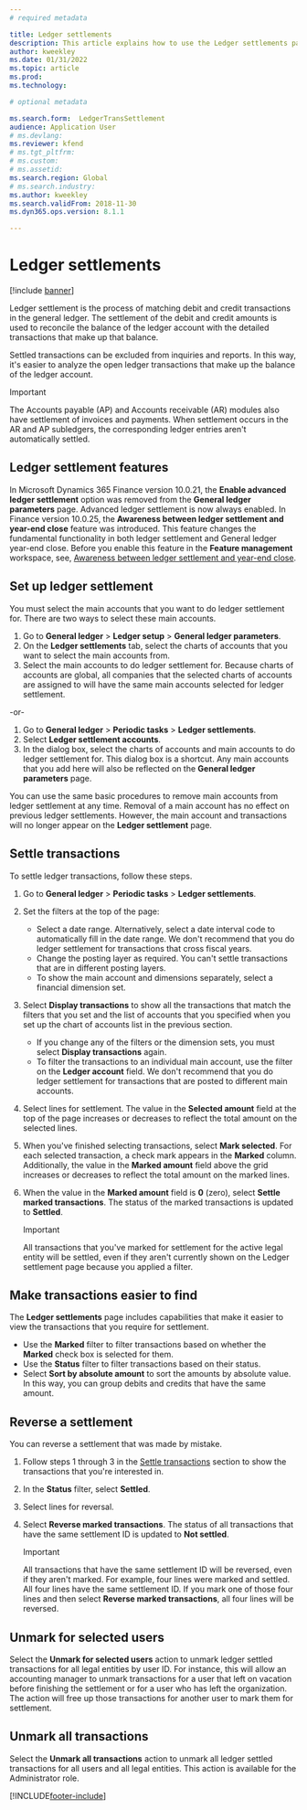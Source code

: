 ```yaml
---
# required metadata

title: Ledger settlements
description: This article explains how to use the Ledger settlements page to settle ledger transactions and reverse settlements.
author: kweekley
ms.date: 01/31/2022
ms.topic: article
ms.prod: 
ms.technology: 

# optional metadata

ms.search.form:  LedgerTransSettlement
audience: Application User
# ms.devlang: 
ms.reviewer: kfend
# ms.tgt_pltfrm: 
# ms.custom:
# ms.assetid:
ms.search.region: Global
# ms.search.industry: 
ms.author: kweekley
ms.search.validFrom: 2018-11-30
ms.dyn365.ops.version: 8.1.1

---
```


# Ledger settlements

[!include [banner](../includes/banner.md)]

Ledger settlement is the process of matching debit and credit transactions in the general ledger. The settlement of the debit and credit amounts is used to reconcile the balance of the ledger account with the detailed transactions that make up that balance.

Settled transactions can be excluded from inquiries and reports. In this way, it's easier to analyze the open ledger transactions that make up the balance of the ledger account.

> [!IMPORTANT] 
> The Accounts payable (AP) and Accounts receivable (AR) modules also have settlement of invoices and payments. When settlement occurs in the AR and AP subledgers, the corresponding ledger entries aren't automatically settled.

## Ledger settlement features
In Microsoft Dynamics 365 Finance version 10.0.21, the **Enable advanced ledger settlement** option was removed from the **General ledger parameters** page. Advanced ledger settlement is now always enabled.
In Finance version 10.0.25, the **Awareness between ledger settlement and year-end close** feature was introduced. This feature changes the fundamental functionality in both ledger settlement and General ledger year-end close. Before you enable this feature in the **Feature management** workspace, see, [Awareness between ledger settlement and year-end close](awareness-between-ledger-settlement-year-end-close.md).

## Set up ledger settlement
You must select the main accounts that you want to do ledger settlement for. There are two ways to select these main accounts.

1. Go to **General ledger** > **Ledger setup** > **General ledger parameters**.
2. On the **Ledger settlements** tab, select the charts of accounts that you want to select the main accounts from.
3. Select the main accounts to do ledger settlement for. Because charts of accounts are global, all companies that the selected charts of accounts are assigned to will have the same main accounts selected for ledger settlement.

  -or-

1. Go to **General ledger** > **Periodic tasks** > **Ledger settlements**.
2. Select **Ledger settlement accounts**.
3. In the dialog box, select the charts of accounts and main accounts to do ledger settlement for. This dialog box is a shortcut. Any main accounts that you add here will also be reflected on the **General ledger parameters** page.

You can use the same basic procedures to remove main accounts from ledger settlement at any time. Removal of a main account has no effect on previous ledger settlements. However, the main account and transactions will no longer appear on the **Ledger settlement** page.

## <a name="settle-transactions"></a>Settle transactions
To settle ledger transactions, follow these steps.

1. Go to **General ledger** > **Periodic tasks** > **Ledger settlements**.
2. Set the filters at the top of the page:

    - Select a date range. Alternatively, select a date interval code to automatically fill in the date range. We don't recommend that you do ledger settlement for transactions that cross fiscal years.
    - Change the posting layer as required. You can't settle transactions that are in different posting layers.
    - To show the main account and dimensions separately, select a financial dimension set.

3. Select **Display transactions** to show all the transactions that match the filters that you set and the list of accounts that you specified when you set up the chart of accounts list in the previous section.

    - If you change any of the filters or the dimension sets, you must select **Display transactions** again.
    - To filter the transactions to an individual main account, use the filter on the **Ledger account** field. We don't recommend that you do ledger settlement for transactions that are posted to different main accounts.

4. Select lines for settlement. The value in the **Selected amount** field at the top of the page increases or decreases to reflect the total amount on the selected lines.
5. When you've finished selecting transactions, select **Mark selected**. For each selected transaction, a check mark appears in the **Marked** column. Additionally, the value in the **Marked amount** field above the grid increases or decreases to reflect the total amount on the marked lines.
6. When the value in the **Marked amount** field is **0** (zero), select **Settle marked transactions**. The status of the marked transactions is updated to **Settled**.

    > [!IMPORTANT]
    > All transactions that you've marked for settlement for the active legal entity will be settled, even if they aren't currently shown on the Ledger settlement page because you applied a filter.

## Make transactions easier to find
The **Ledger settlements** page includes capabilities that make it easier to view the transactions that you require for settlement.

- Use the **Marked** filter to filter transactions based on whether the **Marked** check box is selected for them.
- Use the **Status** filter to filter transactions based on their status.
- Select **Sort by absolute amount** to sort the amounts by absolute value. In this way, you can group debits and credits that have the same amount.

## Reverse a settlement
You can reverse a settlement that was made by mistake.

1. Follow steps 1 through 3 in the [Settle transactions](#settle-transactions) section to show the transactions that you're interested in.
2. In the **Status** filter, select **Settled**.
3. Select lines for reversal.
4. Select **Reverse marked transactions**. The status of all transactions that have the same settlement ID is updated to **Not settled**.

    > [!IMPORTANT]
    > All transactions that have the same settlement ID will be reversed, even if they aren't marked. For example, four lines were marked and settled. All four lines have the same settlement ID. If you mark one of those four lines and then select **Reverse marked transactions**, all four lines will be reversed.

## Unmark for selected users
Select the **Unmark for selected users** action to unmark ledger settled transactions for all legal entities by user ID. For instance, this will allow an accounting manager to unmark transactions for a user that left on vacation before finishing the settlement or for a user who has left the organization.  The action will free up those transactions for another user to mark them for settlement.

## Unmark all transactions
Select the **Unmark all transactions** action to unmark all ledger settled transactions for all users and all legal entities. This action is available for the Administrator role.



[!INCLUDE[footer-include](../../includes/footer-banner.md)]
